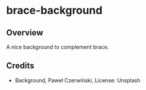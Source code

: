 brace-background
================

Overview
--------
A nice background to complement brace.

Credits
-------
- Background, Paweł Czerwiński, License: Unsplash
